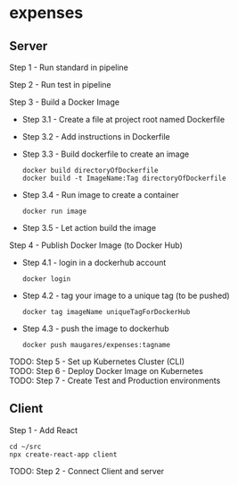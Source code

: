 # expenses

## Server

Step 1 - Run standard in pipeline

Step 2 - Run test in pipeline

Step 3 - Build a Docker Image

- Step 3.1 - Create a file at project root named Dockerfile
- Step 3.2 - Add instructions in Dockerfile
- Step 3.3 - Build dockerfile to create an image

  `docker build directoryOfDockerfile`  
  `docker build -t ImageName:Tag directoryOfDockerfile`

- Step 3.4 - Run image to create a container

  `docker run image`

- Step 3.5 - Let action build the image

Step 4 - Publish Docker Image (to Docker Hub)  

- Step 4.1 - login in a dockerhub account  
  
  `docker login`  

- Step 4.2 - tag your image to a unique tag (to be pushed)  

  `docker tag imageName uniqueTagForDockerHub`  

- Step 4.3 - push the image to dockerhub  

  `docker push maugares/expenses:tagname`

TODO: Step 5 - Set up Kubernetes Cluster (CLI)  
TODO: Step 6 - Deploy Docker Image on Kubernetes  
TODO: Step 7 - Create Test and Production environments

## Client

Step 1 - Add React  
  
    cd ~/src
    npx create-react-app client

TODO: Step 2 - Connect Client and server